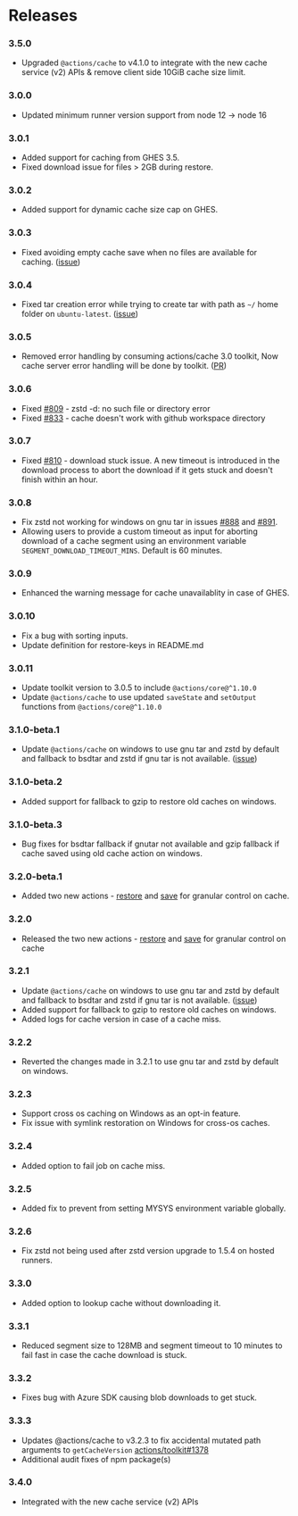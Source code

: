 # Releases

### 3.5.0

- Upgraded `@actions/cache` to v4.1.0 to integrate with the new cache service (v2) APIs & remove client side 10GiB cache size limit.

### 3.0.0

- Updated minimum runner version support from node 12 -> node 16

### 3.0.1

- Added support for caching from GHES 3.5.
- Fixed download issue for files > 2GB during restore.

### 3.0.2

- Added support for dynamic cache size cap on GHES.

### 3.0.3

- Fixed avoiding empty cache save when no files are available for caching. ([issue](https://github.com/actions/cache/issues/624))

### 3.0.4

- Fixed tar creation error while trying to create tar with path as `~/` home folder on `ubuntu-latest`. ([issue](https://github.com/actions/cache/issues/689))

### 3.0.5

- Removed error handling by consuming actions/cache 3.0 toolkit, Now cache server error handling will be done by toolkit. ([PR](https://github.com/actions/cache/pull/834))

### 3.0.6

- Fixed [#809](https://github.com/actions/cache/issues/809) - zstd -d: no such file or directory error
- Fixed [#833](https://github.com/actions/cache/issues/833) - cache doesn't work with github workspace directory

### 3.0.7

- Fixed [#810](https://github.com/actions/cache/issues/810) - download stuck issue. A new timeout is introduced in the download process to abort the download if it gets stuck and doesn't finish within an hour.

### 3.0.8

- Fix zstd not working for windows on gnu tar in issues [#888](https://github.com/actions/cache/issues/888) and [#891](https://github.com/actions/cache/issues/891).
- Allowing users to provide a custom timeout as input for aborting download of a cache segment using an environment variable `SEGMENT_DOWNLOAD_TIMEOUT_MINS`. Default is 60 minutes.

### 3.0.9

- Enhanced the warning message for cache unavailablity in case of GHES.

### 3.0.10

- Fix a bug with sorting inputs.
- Update definition for restore-keys in README.md

### 3.0.11

- Update toolkit version to 3.0.5 to include `@actions/core@^1.10.0`
- Update `@actions/cache` to use updated `saveState` and `setOutput` functions from `@actions/core@^1.10.0`

### 3.1.0-beta.1

- Update `@actions/cache` on windows to use gnu tar and zstd by default and fallback to bsdtar and zstd if gnu tar is not available. ([issue](https://github.com/actions/cache/issues/984))

### 3.1.0-beta.2

- Added support for fallback to gzip to restore old caches on windows.

### 3.1.0-beta.3

- Bug fixes for bsdtar fallback if gnutar not available and gzip fallback if cache saved using old cache action on windows.

### 3.2.0-beta.1

- Added two new actions - [restore](restore/action.yml) and [save](save/action.yml) for granular control on cache.

### 3.2.0

- Released the two new actions - [restore](restore/action.yml) and [save](save/action.yml) for granular control on cache

### 3.2.1

- Update `@actions/cache` on windows to use gnu tar and zstd by default and fallback to bsdtar and zstd if gnu tar is not available. ([issue](https://github.com/actions/cache/issues/984))
- Added support for fallback to gzip to restore old caches on windows.
- Added logs for cache version in case of a cache miss.

### 3.2.2

- Reverted the changes made in 3.2.1 to use gnu tar and zstd by default on windows.

### 3.2.3

- Support cross os caching on Windows as an opt-in feature.
- Fix issue with symlink restoration on Windows for cross-os caches.

### 3.2.4

- Added option to fail job on cache miss.

### 3.2.5

- Added fix to prevent from setting MYSYS environment variable globally.

### 3.2.6

- Fix zstd not being used after zstd version upgrade to 1.5.4 on hosted runners.

### 3.3.0

- Added option to lookup cache without downloading it.

### 3.3.1

- Reduced segment size to 128MB and segment timeout to 10 minutes to fail fast in case the cache download is stuck.

### 3.3.2

- Fixes bug with Azure SDK causing blob downloads to get stuck.

### 3.3.3

- Updates @actions/cache to v3.2.3 to fix accidental mutated path arguments to `getCacheVersion` [actions/toolkit#1378](https://github.com/actions/toolkit/pull/1378)
- Additional audit fixes of npm package(s)

### 3.4.0

- Integrated with the new cache service (v2) APIs

